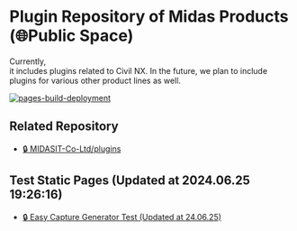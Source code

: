 # Plugin Repository of Midas Products (🌐Public Space)
Currently,  
it includes plugins related to Civil NX. In the future, we plan to include plugins for various other product lines as well.

[![pages-build-deployment](https://github.com/midasit-dev/plugintest/actions/workflows/pages/pages-build-deployment/badge.svg?branch=main)](https://github.com/midasit-dev/plugintest/actions/workflows/pages/pages-build-deployment)

## Related Repository
- [🔒 MIDASIT-Co-Ltd/plugins](https://github.com/MIDASIT-Co-Ltd/plugins)

## Test Static Pages (Updated at 2024.06.25 19:26:16)
- [🔒 Easy Capture Generator Test (Updated at 24.06.25)](https://midasit-dev.github.io/plugins/easy-capture-generator)
  
